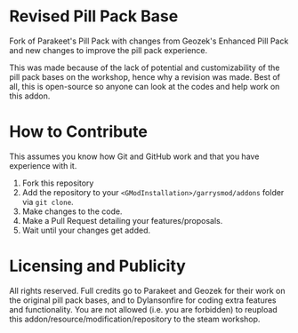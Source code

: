 # Revised Pill Pack Base
Fork of Parakeet's Pill Pack with changes from Geozek's Enhanced Pill Pack and new changes to improve the pill pack experience.

This was made because of the lack of potential and customizability of the pill pack bases on the workshop, hence why a revision was made. Best of all, this is open-source so anyone can look at the codes and help work on this addon.

# How to Contribute

This assumes you know how Git and GitHub work and that you have experience with it.
1. Fork this repository
2. Add the repository to your `<GModInstallation>/garrysmod/addons` folder via `git clone`.
3. Make changes to the code.
4. Make a Pull Request detailing your features/proposals.
5. Wait until your changes get added.

# Licensing and Publicity

All rights reserved. Full credits go to Parakeet and Geozek for their work on the original pill pack bases, and to Dylansonfire for coding extra features and functionality.
You are not allowed (i.e. you are forbidden) to reupload this addon/resource/modification/repository to the steam workshop.